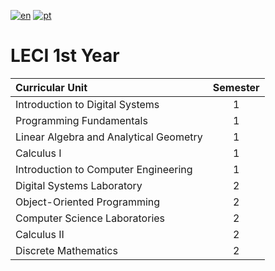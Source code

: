[![en](https://img.shields.io/badge/lang-en-red.svg)](https://github.com/rubenpeq/LECI/blob/main/README.md)
[![pt](https://img.shields.io/badge/lang-pt-green.svg)](https://github.com/rubenpeq/LECI/blob/main/README-PT.md)

# LECI 1st Year

| Curricular Unit | Semester |
|      :---       |    :---:    |
| Introduction to Digital Systems           |  1  |
| Programming Fundamentals                  |  1  |
| Linear Algebra and Analytical Geometry    |  1  |
| Calculus I                                |  1  |
| Introduction to Computer Engineering      |  1  |
| Digital Systems Laboratory                |  2  |
| Object-Oriented Programming               |  2  |
| Computer Science Laboratories             |  2  |
| Calculus II                               |  2  |
| Discrete Mathematics                      |  2  |


